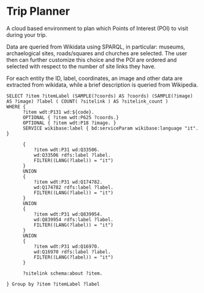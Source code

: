 # Trip Planner

A cloud based environment to plan which Points of Interest (POI) to visit during your trip.

Data are queried from Wikidata using SPARQL, in particular: museums, archaelogical sites, roads/squares and churches are selected.
The user then can further customize this choice and the POI are ordered and selected with respect to the number of site links they have.

For each entity the ID, label, coordinates, an image and other data are extracted from wikidata, while a brief description is queried from Wikipedia.

```sparql
SELECT ?item ?itemLabel (SAMPLE(?coords) AS ?coords) (SAMPLE(?image) AS ?image) ?label ( COUNT( ?sitelink ) AS ?sitelink_count ) 
WHERE {
      ?item wdt:P131 wd:${code}.
      OPTIONAL { ?item wdt:P625 ?coords.}
      OPTIONAL { ?item wdt:P18 ?image. }
      SERVICE wikibase:label { bd:serviceParam wikibase:language "it". }

      { 
          ?item wdt:P31 wd:Q33506. 
          wd:Q33506 rdfs:label ?label.
          FILTER((LANG(?label)) = "it")
      }
      UNION
      { 
          ?item wdt:P31 wd:Q174782. 
          wd:Q174782 rdfs:label ?label.
          FILTER((LANG(?label)) = "it")
      }
      UNION
      { 
          ?item wdt:P31 wd:Q839954. 
          wd:Q839954 rdfs:label ?label.
          FILTER((LANG(?label)) = "it")
      }
      UNION
      { 
          ?item wdt:P31 wd:Q16970.
          wd:Q16970 rdfs:label ?label.
          FILTER((LANG(?label)) = "it")
      }

      ?sitelink schema:about ?item.
      
} Group by ?item ?itemLabel ?label

```

